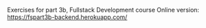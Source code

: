 Exercises for part 3b, Fullstack Development course
Online version:
https://fspart3b-backend.herokuapp.com/
